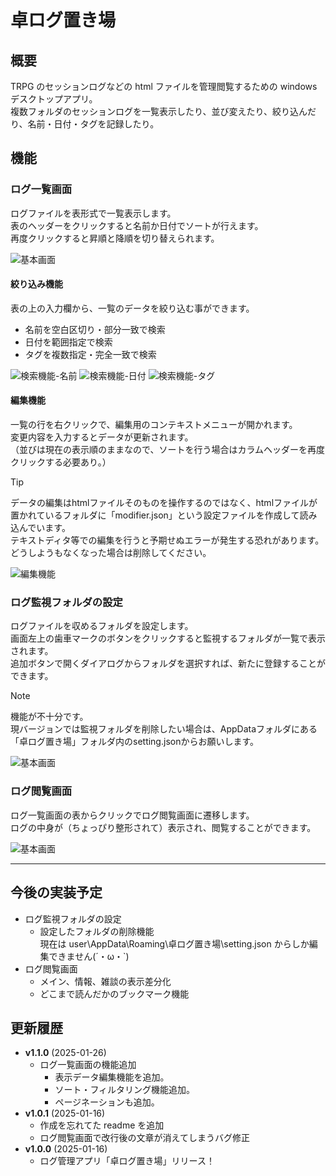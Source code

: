 # 卓ログ置き場

## 概要

TRPG のセッションログなどの html ファイルを管理閲覧するための windows デスクトップアプリ。  
複数フォルダのセッションログを一覧表示したり、並び変えたり、絞り込んだり、名前・日付・タグを記録したり。

## 機能

### ログ一覧画面

ログファイルを表形式で一覧表示します。  
表のヘッダーをクリックすると名前か日付でソートが行えます。  
再度クリックすると昇順と降順を切り替えられます。

![基本画面](./doc/image01.png)

#### 絞り込み機能

表の上の入力欄から、一覧のデータを絞り込む事ができます。

- 名前を空白区切り・部分一致で検索
- 日付を範囲指定で検索
- タグを複数指定・完全一致で検索

![検索機能-名前](./doc/image-search-name.png)
![検索機能-日付](./doc/image-search-date.png)
![検索機能-タグ](./doc/image-search-tag.png)

#### 編集機能

一覧の行を右クリックで、編集用のコンテキストメニューが開かれます。  
変更内容を入力するとデータが更新されます。  
（並びは現在の表示順のままなので、ソートを行う場合はカラムヘッダーを再度クリックする必要あり。）

> [!TIP]
> データの編集はhtmlファイルそのものを操作するのではなく、htmlファイルが置かれているフォルダに「modifier.json」という設定ファイルを作成して読み込んでいます。  
> テキストディタ等での編集を行うと予期せぬエラーが発生する恐れがあります。どうしようもなくなった場合は削除してください。

![編集機能](./doc/image-edit.png)

### ログ監視フォルダの設定

ログファイルを収めるフォルダを設定します。  
画面左上の歯車マークのボタンをクリックすると監視するフォルダが一覧で表示されます。  
追加ボタンで開くダイアログからフォルダを選択すれば、新たに登録することができます。

> [!NOTE]
> 機能が不十分です。  
> 現バージョンでは監視フォルダを削除したい場合は、AppDataフォルダにある「卓ログ置き場」フォルダ内のsetting.jsonからお願いします。

![基本画面](./doc/image-monitoring.png)

### ログ閲覧画面

ログ一覧画面の表からクリックでログ閲覧画面に遷移します。  
ログの中身が（ちょっぴり整形されて）表示され、閲覧することができます。

![基本画面](./doc/image03.png)

***

## 今後の実装予定

- ログ監視フォルダの設定
  - 設定したフォルダの削除機能  
    現在は user\AppData\Roaming\卓ログ置き場\setting.json からしか編集できません(´・ω・`)
- ログ閲覧画面
  - メイン、情報、雑談の表示差分化
  - どこまで読んだかのブックマーク機能

## 更新履歴

- **v1.1.0** (2025-01-26)
  - ログ一覧画面の機能追加
    - 表示データ編集機能を追加。
    - ソート・フィルタリング機能追加。
    - ページネーションも追加。
- **v1.0.1** (2025-01-16)
  - 作成を忘れてた readme を追加
  - ログ閲覧画面で改行後の文章が消えてしまうバグ修正
- **v1.0.0** (2025-01-16)
  - ログ管理アプリ「卓ログ置き場」リリース！

